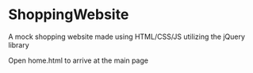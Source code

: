 # ShoppingWebsite
A mock shopping website made using HTML/CSS/JS utilizing the jQuery library

Open home.html to arrive at the main page
